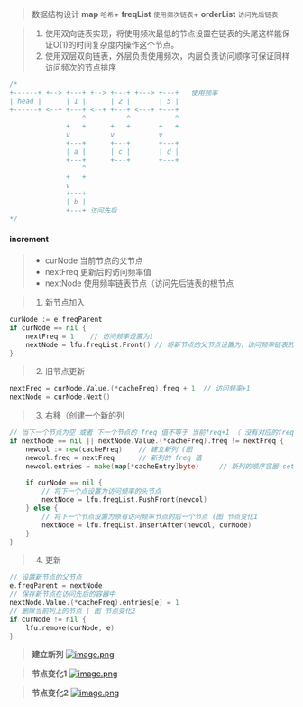 
> 数据结构设计
> **map** `哈希`+ **freqList** `使用频次链表`+ **orderList** `访问先后链表`

> 1. 使用双向链表实现，将使用频次最低的节点设置在链表的头尾这样能保证O(1)的时间复杂度内操作这个节点。
> 2. 使用双层双向链表，外层负责使用频次，内层负责访问顺序可保证同样访问频次的节点排序

```go
/*
+------+ +--> +---+ +--> +---+ +---> +---+   使用频率
| head |      | 1 |      | 2 |       | 5 |
+------+ <--+ +---+ <--+ +---+ <---+ +---+
                  ^          ^           ^
              +   +      +   +       +   +
              v          v           v
              +---+      +---+       +---+
              | a |      | c |       | d |
              +---+      +---+       +---+
                  ^
              +   +
              v
              +---+
              | b |
              +---+ 访问先后
*/
```

#### increment
>   * curNode     当前节点的父节点
>   * nextFreq    更新后的访问频率值
>   * nextNode    使用频率链表节点（访问先后链表的根节点

>   1. 新节点加入

```go
curNode := e.freqParent
if curNode == nil {
    nextFreq = 1    // 访问频率设置为1
    nextNode = lfu.freqList.Front() // 将新节点的父节点设置为，访问频率链表的头节点。
}
```
>   2. 旧节点更新

```go
nextFreq = curNode.Value.(*cacheFreq).freq + 1  // 访问频率+1
nextNode = curNode.Next()
```
>   3. 右移（创建一个新的列

```go
// 当下一个节点为空 或者 下一个节点的 freq 值不等于 当前freq+1 （ 没有对应的freq列 时
if nextNode == nil || nextNode.Value.(*cacheFreq).freq != nextFreq {
    newcol := new(cacheFreq)    // 建立新列 (图
	newcol.freq = nextFreq      // 新列的 freq 值
    newcol.entries = make(map[*cacheEntry]byte)     // 新列的顺序容器 set
    
	if curNode == nil {
        // 将下一个点设置为访问频率的头节点
        nextNode = lfu.freqList.PushFront(newcol)
	} else {
        // 将下一个节点设置为原有访问频率节点的后一个节点 (图 节点变化1
		nextNode = lfu.freqList.InsertAfter(newcol, curNode)
	}
}
```
>   4. 更新

```go
// 设置新节点的父节点  
e.freqParent = nextNode
// 保存新节点在访问先后的容器中
nextNode.Value.(*cacheFreq).entries[e] = 1
// 删除当前列上的节点 ( 图 节点变化2
if curNode != nil { 
	lfu.remove(curNode, e)
}
```

> **建立新列**
[![image.png](https://i.postimg.cc/2S5z7f1x/image.png)](https://postimg.cc/kBk37zFV)

> **节点变化1**
[![image.png](https://i.postimg.cc/Y2gfM5q8/image.png)](https://postimg.cc/4nfh1Fch)

> **节点变化2**
[![image.png](https://i.postimg.cc/Kjz2rPz8/image.png)](https://postimg.cc/mz0JTFCv)
